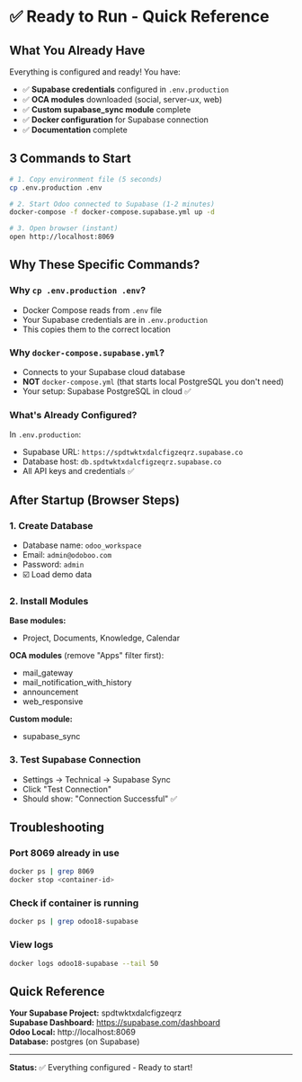 # ✅ Ready to Run - Quick Reference

## What You Already Have

Everything is configured and ready! You have:

- ✅ **Supabase credentials** configured in `.env.production`
- ✅ **OCA modules** downloaded (social, server-ux, web)
- ✅ **Custom supabase_sync module** complete
- ✅ **Docker configuration** for Supabase connection
- ✅ **Documentation** complete

## 3 Commands to Start

```bash
# 1. Copy environment file (5 seconds)
cp .env.production .env

# 2. Start Odoo connected to Supabase (1-2 minutes)
docker-compose -f docker-compose.supabase.yml up -d

# 3. Open browser (instant)
open http://localhost:8069
```

## Why These Specific Commands?

### Why `cp .env.production .env`?
- Docker Compose reads from `.env` file
- Your Supabase credentials are in `.env.production`
- This copies them to the correct location

### Why `docker-compose.supabase.yml`?
- Connects to your Supabase cloud database
- **NOT** `docker-compose.yml` (that starts local PostgreSQL you don't need)
- Your setup: Supabase PostgreSQL in cloud ✅

### What's Already Configured?
In `.env.production`:
- Supabase URL: `https://spdtwktxdalcfigzeqrz.supabase.co`
- Database host: `db.spdtwktxdalcfigzeqrz.supabase.co`
- All API keys and credentials ✅

## After Startup (Browser Steps)

### 1. Create Database
- Database name: `odoo_workspace`
- Email: `admin@odoboo.com`
- Password: `admin`
- ☑️ Load demo data

### 2. Install Modules
**Base modules:**
- Project, Documents, Knowledge, Calendar

**OCA modules** (remove "Apps" filter first):
- mail_gateway
- mail_notification_with_history
- announcement
- web_responsive

**Custom module:**
- supabase_sync

### 3. Test Supabase Connection
- Settings → Technical → Supabase Sync
- Click "Test Connection"
- Should show: "Connection Successful" ✅

## Troubleshooting

### Port 8069 already in use
```bash
docker ps | grep 8069
docker stop <container-id>
```

### Check if container is running
```bash
docker ps | grep odoo18-supabase
```

### View logs
```bash
docker logs odoo18-supabase --tail 50
```

## Quick Reference

**Your Supabase Project:** spdtwktxdalcfigzeqrz  
**Supabase Dashboard:** https://supabase.com/dashboard  
**Odoo Local:** http://localhost:8069  
**Database:** postgres (on Supabase)  

---
**Status:** ✅ Everything configured - Ready to start!
